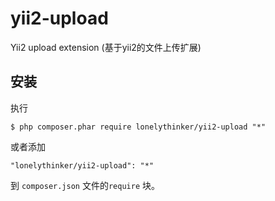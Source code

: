 # yii2-upload

Yii2 upload extension (基于yii2的文件上传扩展)


## 安装


执行

```
$ php composer.phar require lonelythinker/yii2-upload "*"
```

或者添加

```
"lonelythinker/yii2-upload": "*"
```

到  `composer.json` 文件的```require``` 块。
